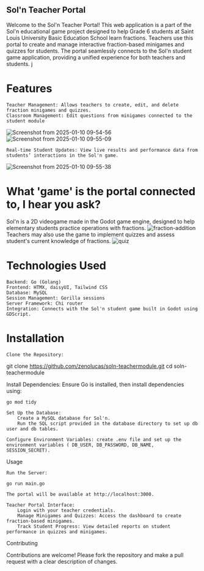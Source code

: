 ## Sol'n Teacher Portal

Welcome to the Sol'n Teacher Portal! This web application is a part of the Sol'n educational game project designed to help Grade 6 students at Saint Louis University Basic Education School learn fractions. Teachers use this portal to create and manage interactive fraction-based minigames and quizzes for students. The portal seamlessly connects to the Sol'n student game application, providing a unified experience for both teachers and students.
j
# Features

    Teacher Management: Allows teachers to create, edit, and delete fraction minigames and quizzes.
    Classroom Management: Edit questions from minigames connected to the student module

![Screenshot from 2025-01-10 09-54-56](https://github.com/user-attachments/assets/da853fed-595b-49db-9a2b-c5047256c4b7)
![Screenshot from 2025-01-10 09-55-09](https://github.com/user-attachments/assets/929b3e21-4ccf-4dff-8bb8-171fa202bea8)

    Real-time Student Updates: View live results and performance data from students’ interactions in the Sol'n game.
    
![Screenshot from 2025-01-10 09-55-38](https://github.com/user-attachments/assets/7f9b6442-8055-4a15-9e01-03c3b492b76c)

# What 'game' is the portal connected to, I hear you ask?
Sol'n is a 2D videogame made in the Godot game engine, designed to help elementary students practice operations with fractions.
![fraction-addition](https://github.com/user-attachments/assets/7aeb414d-a19a-4f81-8ec9-437202ee7167)
Teachers may also use the game to implement quizzes and assess student's current knowledge of fractions.
![quiz](https://github.com/user-attachments/assets/94053e66-61c2-40b2-9ad7-57ff1ae65569)


# Technologies Used

    Backend: Go (Golang)
    Frontend: HTMX, daisyUI, Tailwind CSS
    Database: MySQL
    Session Management: Gorilla sessions
    Server Framework: Chi router
    Integration: Connects with the Sol'n student game built in Godot using GDScript.

# Installation

    Clone the Repository:

git clone https://github.com/zenolucas/soln-teachermodule.git
cd soln-teachermodule

Install Dependencies: Ensure Go is installed, then install dependencies using:

    go mod tidy

    Set Up the Database:
        Create a MySQL database for Sol'n.
        Run the SQL script provided in the database directory to set up db user and db tables.

    Configure Environment Variables: create .env file and set up the environment variables ( DB_USER, DB_PASSWORD, DB_NAME, SESSION_SECRET).

Usage

    Run the Server:

    go run main.go

    The portal will be available at http://localhost:3000.

    Teacher Portal Interface:
        Login with your teacher credentials.
        Manage Minigames and Quizzes: Access the dashboard to create fraction-based minigames.
        Track Student Progress: View detailed reports on student performance in quizzes and minigames.

Contributing

Contributions are welcome! Please fork the repository and make a pull request with a clear description of changes.
